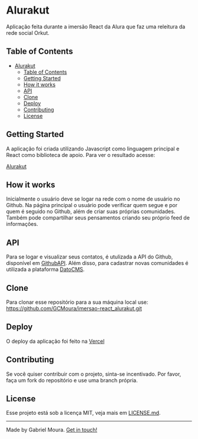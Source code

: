 # Alurakut

Aplicação feita durante a imersão React da Alura que faz uma releitura da rede social Orkut.

## Table of Contents
- [Alurakut](#Alurakut)
  - [Table of Contents](#table-of-contents)
  - [Getting Started](#getting-started)
  - [How it works](#how-it-works)
  - [API](#api)
  - [Clone](#clone)
  - [Deploy](#deploy)
  - [Contributing](#contributing)
  - [License](#license)

## Getting Started

A aplicação foi criada utilizando Javascript como linguagem principal e React como biblioteca de apoio. Para ver o resultado acesse:

[Alurakut](alurakut-one-phi.vercel.app)

## How it works

Inicialmente o usuário deve se logar na rede com o nome de usuário no Github. Na página principal o usuário pode verificar quem segue e por quem é seguido no Github, além de criar suas próprias comunidades. Também pode compartilhar seus pensamentos criando seu próprio feed de informações.

## API

Para se logar e visualizar seus contatos, é utulizada a API do Github, disponível em [GithubAPI](https://api.github.com/). Além disso, para cadastrar novas comunidades é utilizada a plataforma [DatoCMS](https://www.datocms.com/).

## Clone

Para clonar esse repositório para a sua máquina local use:
https://github.com/GCMoura/imersao-react_alurakut.git

## Deploy

O deploy da aplicação foi feito na [Vercel](https://vercel.com/)

## Contributing

Se você quiser contribuir com o projeto, sinta-se incentivado. Por favor, faça um fork do repositório e use uma branch própria.

## License

Esse projeto está sob a licença MIT, veja mais em [LICENSE.md](LICENSE.md).

---
Made by Gabriel Moura. [Get in touch!](https://www.linkedin.com/in/gabriel-moura-b45b90150/)